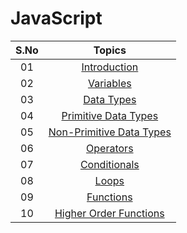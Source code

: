 # JavaScript

| S.No |                                     Topics                                      |
| :--: | :-----------------------------------------------------------------------------: |
|  01  |                           [Introduction](./README.md)                           |
|  02  |                    [Variables](./02_variables/variables.md)                     |
|  03  |                    [Data Types](./03_dataTypes/dataTypes.md)                    |
|  04  |      [Primitive Data Types](./04_primitiveDataTypes/primitiveDataTypes.md)      |
|  05  | [Non-Primitive Data Types](./05_nonPrimitiveDataTypes/nonPrimitiveDataTypes.md) |
|  06  |                    [Operators](./06_operators/operators.md)                     |
|  07  |                [Conditionals](./07_conditionals/conditionals.md)                |
|  08  |                          [Loops](./08_loops/loops.md)                           |
|  09  |                    [Functions](./09_functions/functions.md)                     |
|  10  |       [Higher Order Functions](./10_higher_order_functions/higher_order_functions.md)        |
